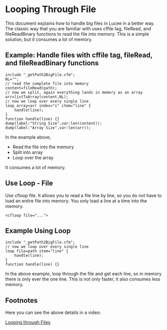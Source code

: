 <!--
{
  "title": "Looping Through File",
  "id": "loop_through_files",
  "description": "This document explains how to handle big files in Lucee in a better way.",
  "keywords": [
    "Looping through files",
    "cffile",
    "fileRead",
    "fileReadBinary",
    "Memory optimization",
    "Lucee"
  ],
  "related": [
    "tag-loop"
  ]
}
-->

# Looping Through File

This document explains how to handle big files in Lucee in a better way. The classic way that you are familiar with uses cffile tag, fileRead, and fileReadBinary functions to read the file into memory. This is a simple solution, but it consumes a lot of memory.

## Example: Handle files with cffile tag, fileRead, and fileReadBinary functions

```luceescript
include "_getPath2BigFile.cfm";
NL="";
// read the complete file into memory
content=fileRead(path);
// now we split, again everything lands in memory as an array
arr=listToArray(content,NL);
// now we loop over every single line
loop array=arr index="i" item="line" {
	handle(line);
}
function handle(line) {}
dump(label:"String Size",var:len(content));
dump(label:"Array Size",var:len(arr));
```

In the example above,

- Read the file into the memory
- Split into array
- Loop over the array

It consumes a lot of memory.

## Use Loop - File

Use cfloop file. It allows you to read a file line by line, so you do not have to load an entire file into memory. You only load a line at a time into the memory.

```luceescript
<cfloop file="...">
```

## Example Using Loop

```luceescript
include "_getPath2BigFile.cfm";
// now we loop over every single line
loop file=path item="line" {
	handle(line);
}
function handle(line) {}
```

In the above example, loop through the file and get each line, so in memory there is only ever the one line. This is not only faster, it also consumes less memory.

## Footnotes

Here you can see the above details in a video:

[Looping through Files](https://www.youtube.com/watch?v=6w2Wr8snk50)
